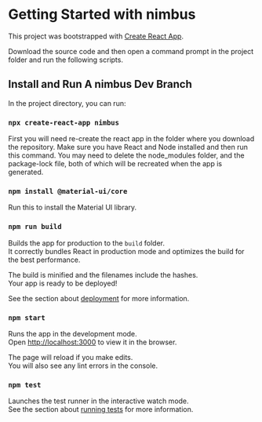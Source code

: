 # Getting Started with nimbus

This project was bootstrapped with [Create React App](https://github.com/facebook/create-react-app).

Download the source code and then open a command prompt in the project folder and run the following scripts.

## Install and Run A nimbus Dev Branch

In the project directory, you can run:

### `npx create-react-app nimbus `

First you will need re-create the react app in the folder where you download the repository. Make sure you have React and Node installed and then run this command. You may need to delete the node_modules folder, and the package-lock file, both of which will be recreated when the app is generated.

### `npm install @material-ui/core`

Run this to install the Material UI library.

### `npm run build`

Builds the app for production to the `build` folder.\
It correctly bundles React in production mode and optimizes the build for the best performance.

The build is minified and the filenames include the hashes.\
Your app is ready to be deployed!

See the section about [deployment](https://facebook.github.io/create-react-app/docs/deployment) for more information.

### `npm start`

Runs the app in the development mode.\
Open [http://localhost:3000](http://localhost:3000) to view it in the browser.

The page will reload if you make edits.\
You will also see any lint errors in the console.

### `npm test`

Launches the test runner in the interactive watch mode.\
See the section about [running tests](https://facebook.github.io/create-react-app/docs/running-tests) for more information.
